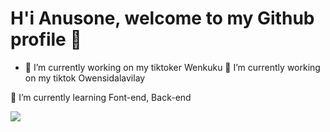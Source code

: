 # H'i Anusone, welcome to my Github profile 👋


- 🔭 I’m currently working on my tiktoker Wenkuku
🔭 I’m currently working on my tiktok Owensidalavilay

🌱 I’m currently learning Font-end, Back-end 

<img src="https://cdn.discordapp.com/attachments/745906603986780162/1064837520115904542/Screenshot_180.png">
<!--
**WenKuKu/WenKuKu** is a ✨ _special_ ✨ repository because its `README.md` (this file) appears on your GitHub profile.

Here are some ideas to get you started:

- 🔭 I’m currently working on ...
- 🌱 I’m currently learning ...
- 👯 I’m looking to collaborate on ...
- 🤔 I’m looking for help with ...
- 💬 Ask me about ...
- 📫 How to reach me: ...
- 😄 Pronouns: ...
- ⚡ Fun fact: ...
-->
